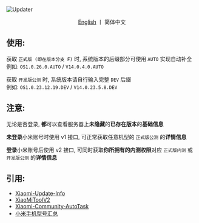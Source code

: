 ![Updater](https://socialify.git.ci/YuKongA/Updater/image?description=1&descriptionEditable=%E8%8E%B7%E5%8F%96%20HyperOS%2FMIUI%20%E6%9B%B4%E6%96%B0%E4%BF%A1%E6%81%AF&font=Inter&language=1&name=1&owner=1&pattern=Signal&theme=Auto)

<div align="center">

[English](https://github.com/YuKongA/Updater/blob/main/README_EN.md) 丨 简体中文</b>

</div>

## 使用:

获取 `正式版 (即在版本分支 F)` 时, 系统版本的后缀部分可使用 `AUTO` 实现自动补全<br />例如: `OS1.0.26.0.AUTO` / `V14.0.4.0.AUTO`

获取 `开发版公测` 时, 系统版本请自行输入完整 `DEV` 后缀<br />例如: `OS1.0.23.12.19.DEV` / `V14.0.23.5.8.DEV`

## 注意:

无论是否登录, <b>都</b>可以查看服务器上<b>未隐藏</b>的<b>已存在版本</b>的<b>基础信息</b>

<b>未登录</b>小米账号时使用 v1 接口, 可正常获取任意机型的 `正式版公测` 的<b>详情信息</b>

<b>登录</b>小米账号后使用 v2 接口, 可同时获取<b>你所拥有的内测权限</b>对应 `正式版内测` 或 `开发版公测` 的<b>详情信息</b>

## 引用:

- [Xiaomi-Update-Info](https://github.com/YuKongA/Xiaomi-Update-Info)
- [XiaoMiToolV2](https://github.com/francescotescari/XiaoMiToolV2)
- [Xiaomi-Community-AutoTask](https://github.com/CMDQ8575/Xiaomi-Community-AutoTask)
- [小米手机型号汇总](https://github.com/KHwang9883/MobileModels/blob/master/brands/xiaomi.md)
